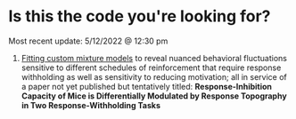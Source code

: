 # Is this the code you're looking for?
Most recent update: 5/12/2022 @ 12:30 pm

1. [Fitting custom mixture models](https://github.com/drcwadaniels/mouse-topographic-withholding/blob/main/TopographyTRModel.md) to reveal nuanced behavioral fluctuations sensitive to different schedules of reinforcement that require response withholding as well as sensitivity to reducing motivation; all in service of a paper not yet published but tentatively titled: **Response-Inhibition Capacity of Mice is Differentially Modulated by Response Topography in Two Response-Withholding Tasks** 
